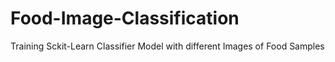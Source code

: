 # Food-Image-Classification
Training Sckit-Learn Classifier Model with different Images of Food Samples
